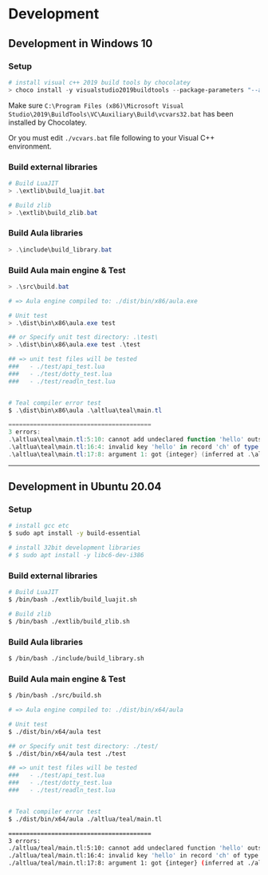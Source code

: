 ﻿# Development

## Development in Windows 10

### Setup
```powershell
# install visual c++ 2019 build tools by chocolatey
> choco install -y visualstudio2019buildtools --package-parameters "--add Microsoft.VisualStudio.Workload.VCTools --includeRecommended --includeOptional --passive
```

Make sure `C:\Program Files (x86)\Microsoft Visual Studio\2019\BuildTools\VC\Auxiliary\Build\vcvars32.bat` has been installed by Chocolatey.

Or you must edit `./vcvars.bat` file following to your Visual C++ environment.

### Build external libraries
```powershell
# Build LuaJIT
> .\extlib\build_luajit.bat

# Build zlib
> .\extlib\build_zlib.bat
```

### Build Aula libraries
```powershell
> .\include\build_library.bat
```

### Build Aula main engine & Test
```powershell
> .\src\build.bat

# => Aula engine compiled to: ./dist/bin/x86/aula.exe

# Unit test
> .\dist\bin\x86\aula.exe test

## or Specify unit test directory: .\test\
> .\dist\bin\x86\aula.exe test .\test

## => unit test files will be tested
###   - ./test/api_test.lua
###   - ./test/dotty_test.lua
###   - ./test/readln_test.lua


# Teal compiler error test
$ .\dist\bin\x86\aula .\altlua\teal\main.tl

========================================
3 errors:
.\altlua\teal\main.tl:5:10: cannot add undeclared function 'hello' outside of the scope where 'Character' was originally declared
.\altlua\teal\main.tl:16:4: invalid key 'hello' in record 'ch' of type Character
.\altlua\teal\main.tl:17:8: argument 1: got {integer} (inferred at .\altlua\teal\main.tl:17:9), expected Move
```

***

## Development in Ubuntu 20.04

### Setup
```bash
# install gcc etc
$ sudo apt install -y build-essential

# install 32bit development libraries
# $ sudo apt install -y libc6-dev-i386
```

### Build external libraries
```bash
# Build LuaJIT
$ /bin/bash ./extlib/build_luajit.sh

# Build zlib
$ /bin/bash ./extlib/build_zlib.sh
```

### Build Aula libraries
```bash
$ /bin/bash ./include/build_library.sh
```

### Build Aula main engine & Test
```bash
$ /bin/bash ./src/build.sh

# => Aula engine compiled to: ./dist/bin/x64/aula

# Unit test
$ ./dist/bin/x64/aula test

## or Specify unit test directory: ./test/
$ ./dist/bin/x64/aula test ./test

## => unit test files will be tested
###   - ./test/api_test.lua
###   - ./test/dotty_test.lua
###   - ./test/readln_test.lua


# Teal compiler error test
$ ./dist/bin/x64/aula ./altlua/teal/main.tl

========================================
3 errors:
./altlua/teal/main.tl:5:10: cannot add undeclared function 'hello' outside of the scope where 'Character' was originally declared
./altlua/teal/main.tl:16:4: invalid key 'hello' in record 'ch' of type Character
./altlua/teal/main.tl:17:8: argument 1: got {integer} (inferred at ./altlua/teal/main.tl:17:9), expected Move
```
